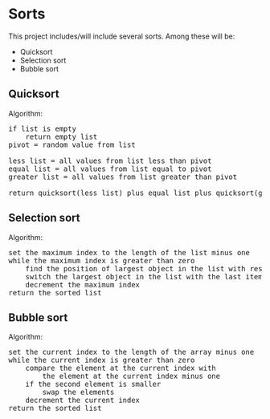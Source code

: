 # Sorts
This project includes/will include several sorts. Among these will be:

- Quicksort
- Selection sort
- Bubble sort

## Quicksort
Algorithm:
<pre>
if list is empty
	return empty list
pivot = random value from list

less list = all values from list less than pivot
equal list = all values from list equal to pivot
greater list = all values from list greater than pivot

return quicksort(less list) plus equal list plus quicksort(greater list)
</pre>

## Selection sort
Algorithm:
<pre>
set the maximum index to the length of the list minus one
while the maximum index is greater than zero
	find the position of largest object in the list with respect to the maximum index
	switch the largest object in the list with the last item in the list with respect to the maximum index
	decrement the maximum index
return the sorted list
</pre>

## Bubble sort
Algorithm:
<pre>
set the current index to the length of the array minus one
while the current index is greater than zero
	compare the element at the current index with
		the element at the current index minus one
	if the second element is smaller
		swap the elements
	decrement the current index
return the sorted list
</pre>
